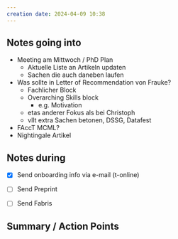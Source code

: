 ```yaml
---
creation date: 2024-04-09 10:38
---
```


## Notes going into
- Meeting am Mittwoch / PhD Plan
	- Aktuelle Liste an Artikeln updaten
	- Sachen die auch daneben laufen
- Was sollte in Letter of Recommendation von Frauke?
	- Fachlicher Block
	- Overarching Skills block
		- e.g. Motivation
	- etas anderer Fokus als bei Christoph
	- vllt extra Sachen betonen, DSSG, Datafest
- FAccT MCML?
- Nightingale Artikel

## Notes during


- [x] Send onboarding info via e-mail (t-online)
- [ ] Send Preprint
- [ ] Send Fabris


## Summary / Action Points
